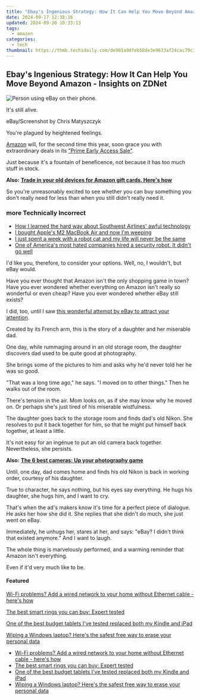 ```yaml
---
title: "Ebay's Ingenious Strategy: How It Can Help You Move Beyond Amazon - Insights on ZDNet"
date: 2024-09-17 12:38:16
updated: 2024-09-20 10:33:13
tags:
  - amazon
categories:
  - tech
thumbnail: https://thmb.techidaily.com/de901a9dfeb58de3e9633af24cac79c38827e6567ccf0cdebe9976885fce2e39.png
---
```


## Ebay's Ingenious Strategy: How It Can Help You Move Beyond Amazon - Insights on ZDNet

![Person using eBay on their phone.](https://www.zdnet.com/a/img/resize/66e2e7039134c74e63c1ad95bc344285e4118467/2022/10/04/88b187a3-e95d-4878-82a6-f9fb1dd245e5/screen-shot-2022-10-03-at-6-02-46-pm.png?auto=webp&width=1280)

It's still alive.

eBay/Screenshot by Chris Matyszczyk

You're plagued by heightened feelings.

[Amazon](https://www.zdnet.com/article/how-to-tell-if-that-amazon-prime-day-deal-is-really-a-deal/) will, for the second time this year, soon grace you with extraordinary deals in its ["Prime Early Access Sale"](https://www.zdnet.com/article/prime-day-2-amazon-prime-early-access-sale/).

Just because it's a fountain of beneficence, not because it has too much stuff in stock.

**Also:** [**Trade in your old devices for Amazon gift cards. Here's how**](https://www.zdnet.com/article/trade-in-your-old-devices-for-amazon-gift-cards-heres-how/)

So you're unreasonably excited to see whether you can buy something you don't really need for less than when you still didn't really need it.

### more Technically Incorrect

* [How I learned the hard way about Southwest Airlines' awful technology](https://www.zdnet.com/article/how-i-learned-the-hard-way-about-southwest-airlines-awful-technology/)
* [I bought Apple's M2 MacBook Air and now I'm weeping](https://www.zdnet.com/article/i-bought-apples-m2-macbook-air-and-now-im-weeping/)
* [I just spent a week with a robot cat and my life will never be the same](https://www.zdnet.com/article/i-just-spent-a-week-with-a-robot-cat-and-my-life-will-never-be-the-same/)
* [One of America's most hated companies hired a security robot. It didn't go well](https://www.zdnet.com/article/one-of-americas-most-hated-companies-hired-a-security-robot-it-didnt-go-well/)

I'd like you, therefore, to consider your options. Well, no, I wouldn't, but eBay would.

Have you ever thought that Amazon isn't the only shopping game in town? Have you ever wondered whether everything on Amazon isn't really so wonderful or even cheap? Have you ever wondered whether eBay still exists?

I did, too, until I saw [this wonderful attempt by eBay to attract your attention](https://www.youtube.com/watch?v=E-Lo75jMnRo).

Created by its French arm, this is the story of a daughter and her miserable dad. 

One day, while rummaging around in an old storage room, the daughter discovers dad used to be quite good at photography. 

She brings some of the pictures to him and asks why he'd never told her he was so good.

"That was a long time ago," he says. "I moved on to other things." Then he walks out of the room.

There's tension in the air. Mom looks on, as if she may know why he moved on. Or perhaps she's just tired of his miserable wistfulness.

The daughter goes back to the storage room and finds dad's old Nikon. She resolves to put it back together for him, so that he might put himself back together, at least a little.

It's not easy for an ingénue to put an old camera back together. Nevertheless, she persists. 

**Also:** [**The 6 best cameras: Up your photography game**](https://www.zdnet.com/article/best-camera/) 

Until, one day, dad comes home and finds his old Nikon is back in working order, courtesy of his daughter.

True to character, he says nothing, but his eyes say everything. He hugs his daughter, she hugs him, and I want to cry.

That's when the ad's makers know it's time for a perfect piece of dialogue. He asks her how she did it. She replies that she didn't do much, she just went on eBay.

Immediately, he unhugs her, stares at her, and says: "eBay? I didn't think that existed anymore." And I want to laugh.

The whole thing is marvelously performed, and a warming reminder that Amazon isn't everything.

Even if it'd very much like to be.

#### Featured

[Wi-Fi problems? Add a wired network to your home without Ethernet cable - here's how](https://www.zdnet.com/article/wi-fi-problems-how-to-add-a-wired-network-to-your-home-without-ethernet-cable/ "Wi-Fi problems? Add a wired network to your home without Ethernet cable - here's how")

[The best smart rings you can buy: Expert tested](https://www.zdnet.com/article/best-smart-ring/ "The best smart rings you can buy: Expert tested")

[One of the best budget tablets I've tested replaced both my Kindle and iPad](https://www.zdnet.com/article/one-of-the-best-budget-tablets-ive-tested-replaced-bot-my-kindle-and-ipad/ "One of the best budget tablets I've tested replaced both my Kindle and iPad")

[Wiping a Windows laptop? Here's the safest free way to erase your personal data](https://www.zdnet.com/article/wiping-a-windows-laptop-heres-the-safest-free-way-to-erase-your-personal-data/ "Wiping a Windows laptop? Here's the safest free way to erase your personal data")

* [Wi-Fi problems? Add a wired network to your home without Ethernet cable - here's how](https://www.zdnet.com/article/wi-fi-problems-how-to-add-a-wired-network-to-your-home-without-ethernet-cable/ "Wi-Fi problems? Add a wired network to your home without Ethernet cable - here's how")
* [The best smart rings you can buy: Expert tested](https://www.zdnet.com/article/best-smart-ring/ "The best smart rings you can buy: Expert tested")
* [One of the best budget tablets I've tested replaced both my Kindle and iPad](https://www.zdnet.com/article/one-of-the-best-budget-tablets-ive-tested-replaced-bot-my-kindle-and-ipad/ "One of the best budget tablets I've tested replaced both my Kindle and iPad")
* [Wiping a Windows laptop? Here's the safest free way to erase your personal data](https://www.zdnet.com/article/wiping-a-windows-laptop-heres-the-safest-free-way-to-erase-your-personal-data/ "Wiping a Windows laptop? Here's the safest free way to erase your personal data")

<ins class="adsbygoogle"
     style="display:block"
     data-ad-format="autorelaxed"
     data-ad-client="ca-pub-7571918770474297"
     data-ad-slot="1223367746"></ins>



<ins class="adsbygoogle"
     style="display:block"
     data-ad-client="ca-pub-7571918770474297"
     data-ad-slot="8358498916"
     data-ad-format="auto"
     data-full-width-responsive="true"></ins>
